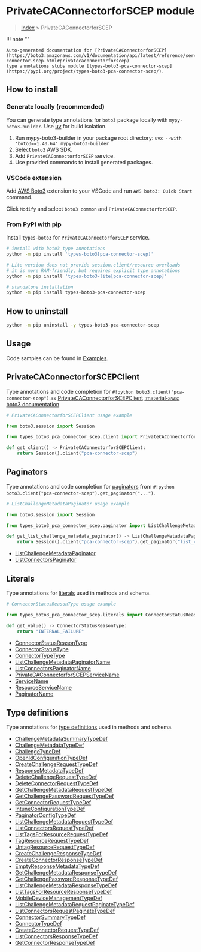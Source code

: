 #  PrivateCAConnectorforSCEP module

> [Index](../README.md) > PrivateCAConnectorforSCEP

!!! note ""

    Auto-generated documentation for [PrivateCAConnectorforSCEP](https://boto3.amazonaws.com/v1/documentation/api/latest/reference/services/pca-connector-scep.html#privatecaconnectorforscep)
    type annotations stubs module [types-boto3-pca-connector-scep](https://pypi.org/project/types-boto3-pca-connector-scep/).

## How to install

### Generate locally (recommended)

You can generate type annotations for `boto3` package locally with `mypy-boto3-builder`.
Use [uv](https://docs.astral.sh/uv/getting-started/installation/) for build isolation.

1. Run mypy-boto3-builder in your package root directory: `uvx --with 'boto3==1.40.64' mypy-boto3-builder`
1. Select `boto3` AWS SDK.
1. Add `PrivateCAConnectorforSCEP` service.
1. Use provided commands to install generated packages.


### VSCode extension

Add [AWS Boto3](https://marketplace.visualstudio.com/items?itemName=Boto3typed.boto3-ide)
extension to your VSCode and run `AWS boto3: Quick Start` command.

Click `Modify` and select `boto3 common` and `PrivateCAConnectorforSCEP`.


### From PyPI with pip

Install `types-boto3` for `PrivateCAConnectorforSCEP` service.

```bash
# install with boto3 type annotations
python -m pip install 'types-boto3[pca-connector-scep]'

# Lite version does not provide session.client/resource overloads
# it is more RAM-friendly, but requires explicit type annotations
python -m pip install 'types-boto3-lite[pca-connector-scep]'

# standalone installation
python -m pip install types-boto3-pca-connector-scep
```



## How to uninstall

```bash
python -m pip uninstall -y types-boto3-pca-connector-scep
```

## Usage

Code samples can be found in [Examples](./usage.md).

## PrivateCAConnectorforSCEPClient

Type annotations and code completion for  `#!python boto3.client("pca-connector-scep")` as [PrivateCAConnectorforSCEPClient](./client.md)
[:material-aws: boto3 documentation](https://boto3.amazonaws.com/v1/documentation/api/latest/reference/services/pca-connector-scep.html#PrivateCAConnectorforSCEP.Client)

```python
# PrivateCAConnectorforSCEPClient usage example

from boto3.session import Session

from types_boto3_pca_connector_scep.client import PrivateCAConnectorforSCEPClient

def get_client() -> PrivateCAConnectorforSCEPClient:
    return Session().client("pca-connector-scep")
```


## Paginators

Type annotations and code completion for [paginators](./paginators.md)
from `#!python boto3.client("pca-connector-scep").get_paginator("...")`.

```python
# ListChallengeMetadataPaginator usage example

from boto3.session import Session

from types_boto3_pca_connector_scep.paginator import ListChallengeMetadataPaginator

def get_list_challenge_metadata_paginator() -> ListChallengeMetadataPaginator:
    return Session().client("pca-connector-scep").get_paginator("list_challenge_metadata"))
```

- [ListChallengeMetadataPaginator](./paginators.md#listchallengemetadatapaginator)
- [ListConnectorsPaginator](./paginators.md#listconnectorspaginator)









## Literals

Type annotations for [literals](./literals.md) used in methods and schema.

```python
# ConnectorStatusReasonType usage example

from types_boto3_pca_connector_scep.literals import ConnectorStatusReasonType

def get_value() -> ConnectorStatusReasonType:
    return "INTERNAL_FAILURE"
```

- [ConnectorStatusReasonType](./literals.md#connectorstatusreasontype)
- [ConnectorStatusType](./literals.md#connectorstatustype)
- [ConnectorTypeType](./literals.md#connectortypetype)
- [ListChallengeMetadataPaginatorName](./literals.md#listchallengemetadatapaginatorname)
- [ListConnectorsPaginatorName](./literals.md#listconnectorspaginatorname)
- [PrivateCAConnectorforSCEPServiceName](./literals.md#privatecaconnectorforscepservicename)
- [ServiceName](./literals.md#servicename)
- [ResourceServiceName](./literals.md#resourceservicename)
- [PaginatorName](./literals.md#paginatorname)




## Type definitions

Type annotations for [type definitions](./type_defs.md) used in methods and schema.

- [ChallengeMetadataSummaryTypeDef](./type_defs.md#challengemetadatasummarytypedef)
- [ChallengeMetadataTypeDef](./type_defs.md#challengemetadatatypedef)
- [ChallengeTypeDef](./type_defs.md#challengetypedef)
- [OpenIdConfigurationTypeDef](./type_defs.md#openidconfigurationtypedef)
- [CreateChallengeRequestTypeDef](./type_defs.md#createchallengerequesttypedef)
- [ResponseMetadataTypeDef](./type_defs.md#responsemetadatatypedef)
- [DeleteChallengeRequestTypeDef](./type_defs.md#deletechallengerequesttypedef)
- [DeleteConnectorRequestTypeDef](./type_defs.md#deleteconnectorrequesttypedef)
- [GetChallengeMetadataRequestTypeDef](./type_defs.md#getchallengemetadatarequesttypedef)
- [GetChallengePasswordRequestTypeDef](./type_defs.md#getchallengepasswordrequesttypedef)
- [GetConnectorRequestTypeDef](./type_defs.md#getconnectorrequesttypedef)
- [IntuneConfigurationTypeDef](./type_defs.md#intuneconfigurationtypedef)
- [PaginatorConfigTypeDef](./type_defs.md#paginatorconfigtypedef)
- [ListChallengeMetadataRequestTypeDef](./type_defs.md#listchallengemetadatarequesttypedef)
- [ListConnectorsRequestTypeDef](./type_defs.md#listconnectorsrequesttypedef)
- [ListTagsForResourceRequestTypeDef](./type_defs.md#listtagsforresourcerequesttypedef)
- [TagResourceRequestTypeDef](./type_defs.md#tagresourcerequesttypedef)
- [UntagResourceRequestTypeDef](./type_defs.md#untagresourcerequesttypedef)
- [CreateChallengeResponseTypeDef](./type_defs.md#createchallengeresponsetypedef)
- [CreateConnectorResponseTypeDef](./type_defs.md#createconnectorresponsetypedef)
- [EmptyResponseMetadataTypeDef](./type_defs.md#emptyresponsemetadatatypedef)
- [GetChallengeMetadataResponseTypeDef](./type_defs.md#getchallengemetadataresponsetypedef)
- [GetChallengePasswordResponseTypeDef](./type_defs.md#getchallengepasswordresponsetypedef)
- [ListChallengeMetadataResponseTypeDef](./type_defs.md#listchallengemetadataresponsetypedef)
- [ListTagsForResourceResponseTypeDef](./type_defs.md#listtagsforresourceresponsetypedef)
- [MobileDeviceManagementTypeDef](./type_defs.md#mobiledevicemanagementtypedef)
- [ListChallengeMetadataRequestPaginateTypeDef](./type_defs.md#listchallengemetadatarequestpaginatetypedef)
- [ListConnectorsRequestPaginateTypeDef](./type_defs.md#listconnectorsrequestpaginatetypedef)
- [ConnectorSummaryTypeDef](./type_defs.md#connectorsummarytypedef)
- [ConnectorTypeDef](./type_defs.md#connectortypedef)
- [CreateConnectorRequestTypeDef](./type_defs.md#createconnectorrequesttypedef)
- [ListConnectorsResponseTypeDef](./type_defs.md#listconnectorsresponsetypedef)
- [GetConnectorResponseTypeDef](./type_defs.md#getconnectorresponsetypedef)

